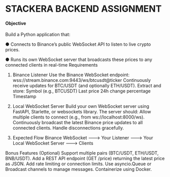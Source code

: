 # STACKERA BACKEND ASSIGNMENT

#### Objective

Build a Python application that:

● Connects to Binance’s public WebSocket API to listen to live crypto prices.

● Runs its own WebSocket server that broadcasts these prices to any
connected clients in real-time
Requirements

1. Binance Listener
Use the Binance WebSocket endpoint:
wss://stream.binance.com:9443/ws/btcusdt@ticker
Continuously receive updates for BTC/USDT (and optionally ETH/USDT).
Extract and store:
Symbol (e.g., BTCUSDT)
Last price
24h change percentage
Timestamp

2. Local WebSocket Server
Build your own WebSocket server using FastAPI, Starlette, or websockets
library.
The server should:
Allow multiple clients to connect (e.g., from ws://localhost:8000/ws).
Continuously broadcast the latest Binance price updates to all
connected clients.
Handle disconnections gracefully.

3. Expected Flow
Binance WebSocket ---> Your Listener ---> Your Local WebSocket Server --->
Clients

Bonus Features (Optional)
Support multiple pairs (BTC/USDT, ETH/USDT, BNB/USDT).
Add a REST API endpoint (GET /price) returning the latest price as JSON.
Add rate limiting or connection limits.
Use asyncio.Queue or Broadcast channels to manage messages.
Containerize using Docker.